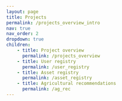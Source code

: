 ```yaml
---
layout: page
title: Projects
permalink: /projects_overview_intro
nav: true
nav_order: 2
dropdown: true
children: 
    - title: Project overview
      permalink: /projects_overview
    - title: User registry
      permalink: /user_registry
    - title: Asset registry
      permalink: /asset_registry
    - title: Agricultural recommendations
      permalink: /ag_rec
---
```


<!--- title: MessageCast
      permalink: /message_cast -->
